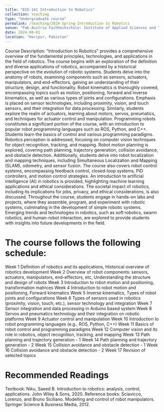 ```yaml
---
title: "ECE-141 Introduction to Robotics"
collection: teaching
type: "Undergraduate course"
permalink: /teaching/2024-Spring-Introduction to Robotics
venue: "Pak-Austria Fachhochschule: Institute of Applied Sciences and Technology, Sino-Pak Center for Artificial Intelligence"
date: 2024-08-01
location: "Haripur, Pakistan"
---
```


Course Description:
"Introduction to Robotics" provides a comprehensive overview of the fundamental principles, technologies, and applications in the field of robotics. The course begins with an exploration of the definition and diverse applications of robotics, accompanied by a historical perspective on the evolution of robotic systems. Students delve into the anatomy of robots, examining components such as sensors, actuators, manipulators, and end-effectors, gaining an understanding of their structure, design, and functionality. Robot kinematics is thoroughly covered, encompassing topics such as motion, positioning, forward and inverse kinematics, as well as various types of joints and configurations. Emphasis is placed on sensor technologies, including proximity, vision, and touch sensors, and their integration for data processing. Similarly, students explore the realm of actuators, learning about motors, servos, pneumatics, and techniques for actuator control and manipulation. Programming robots constitutes a significant portion of the course, with an introduction to popular robot programming languages such as ROS, Python, and C++. Students learn the basics of control and various programming paradigms. Robotics perception is addressed, focusing on computer vision techniques for object recognition, tracking, and mapping. Robot motion planning is explored, covering path planning, trajectory generation, collision avoidance, and obstacle detection. Additionally, students delve into robot localization and mapping techniques, including Simultaneous Localization and Mapping (SLAM), odometry, and sensor fusion. The course also covers robot control systems, encompassing feedback control, closed-loop systems, PID controllers, and motion control strategies. An introduction to artificial intelligence (AI) in robotics is provided, highlighting machine learning applications and ethical considerations. The societal impact of robotics, including its implications for jobs, privacy, and ethical considerations, is also discussed. Throughout the course, students engage in hands-on labs and projects, where they assemble, program, and experiment with robotic systems, culminating in the development of simple robotic systems. Emerging trends and technologies in robotics, such as soft robotics, swarm robotics, and human-robot interaction, are explored to provide students with insights into future developments in the field.


The course follows the following schedule:
======
Week 1	Definition of robotics and its applications, Historical overview of robotics development
Week 2	Overview of robot components: sensors, actuators, manipulators, end-effectors, etc, Understanding the structure and design of robots
Week 3	Introduction to robot motion and positioning, transformation matrices
Week 4	Introduction to robot motion and positioning, Forward kinematics
Week 5	Inverse kinematics, Types of robot joints and configurations
Week 6	Types of sensors used in robotics (proximity, vision, touch, etc.), sensor technology and integration
Week 7	Sensor integration and data processing in Arduino based system
Week 8	Servos and pneumatics technology and their integration on robotic platforms
Week 9	Actuator control and manipulation
Week 10	Introduction to robot programming languages (e.g., ROS, Python, C++)
Week 11	Basics of robot control and programming paradigms
Week 12	Computer vision and its role in robotics, object recognition, tracking, and mapping
Week 13	Path planning and trajectory generation - 1
Week 14	Path planning and trajectory generation - 2
Week 15	Collision avoidance and obstacle detection - 1
Week 16	Collision avoidance and obstacle detection - 2
Week 17	Revision of selected topics 




Recommended Readings
======

Textbook: 
Niku, Saeed B. Introduction to robotics: analysis, control, applications. John Wiley & Sons, 2020.
Reference books:
Sciavicco, Lorenzo, and Bruno Siciliano. Modelling and control of robot manipulators. Springer Science & Business Media, 2012.

